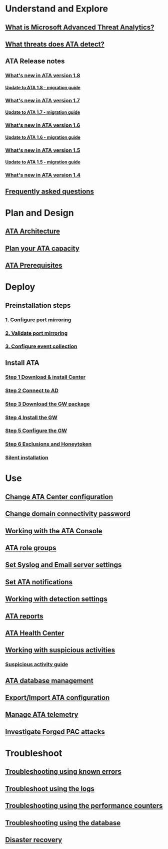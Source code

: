 # Understand and Explore
## [What is Microsoft Advanced Threat Analytics?](what-is-ata.md)
## [What threats does ATA detect?](ata-threats.md)
## ATA Release notes
### [What's new in ATA version 1.8](whats-new-version-1.8.md)
#### [Update to ATA 1.8 - migration guide](ata-update-1.8-migration-guide.md)
### [What's new in ATA version 1.7](whats-new-version-1.7.md)
#### [Update to ATA 1.7 - migration guide](ata-update-1.7-migration-guide.md)
### [What's new in ATA version 1.6](whats-new-version-1.6.md)
#### [Update to ATA 1.6 - migration guide](ata-update-1.6-migration-guide.md)
### [What's new in ATA version 1.5](whats-new-version-1.5.md)
#### [Update to ATA 1.5 - migration guide](ata-update-1.5-migration-guide.md)
### [What's new in ATA version 1.4](whats-new-version-1.4.md)
## [Frequently asked questions](ata-technical-faq.md)
# Plan and Design
## [ATA Architecture](ata-architecture.md)
## [Plan your ATA capacity](ata-capacity-planning.md)
## [ATA Prerequisites](ata-prerequisites.md)
# Deploy
## Preinstallation steps
### [1. Configure port mirroring](configure-port-mirroring.md)
### [2. Validate port mirroring](validate-port-mirroring.md)
### [3. Configure event collection](configure-event-collection.md)
## Install ATA
### [Step 1 Download & install Center](install-ata-step1.md)
### [Step 2 Connect to AD](install-ata-step2.md)
### [Step 3 Download the GW package](install-ata-step3.md)
### [Step 4 Install the GW](install-ata-step4.md)
### [Step 5 Configure the GW](install-ata-step5.md)
### [Step 6 Exclusions and Honeytoken](install-ata-step6.md)
### [Silent installation](ata-silent-installation.md)
# Use
## [Change ATA Center configuration](modifying-ata-center-configuration.md)
## [Change domain connectivity password](modifying-ata-config-dcpassword.md)
## [Working with the ATA Console](working-with-ata-console.md)
## [ATA role groups](ata-role-groups.md)
## [Set Syslog and Email server settings](setting-syslog-email-server-settings.md)
## [Set ATA notifications](setting-ata-alerts.md)
## [Working with detection settings](working-with-detection-settings.md)
## [ATA reports](reports.md)
## [ATA Health Center](ata-health-center.md)
## [Working with suspicious activities](working-with-suspicious-activities.md)
### [Suspicious activity guide](suspicious-activity-guide.md)
## [ATA database management](ata-database-management.md)
## [Export/Import ATA configuration](ata-configuration-file.md)
## [Manage ATA telemetry](manage-telemetry-settings.md)
## [Investigate Forged PAC attacks](use-case-forged-pac.md)
# Troubleshoot
## [Troubleshooting using known errors](troubleshooting-ata-known-errors.md)
## [Troubleshoot using the logs](troubleshooting-ata-using-logs.md)
## [Troubleshooting using the performance counters](troubleshooting-ata-using-perf-counters.md)
## [Troubleshooting using the database](troubleshooting-ata-using-ata-database.md)
## [Disaster recovery](disaster-recovery.md)
